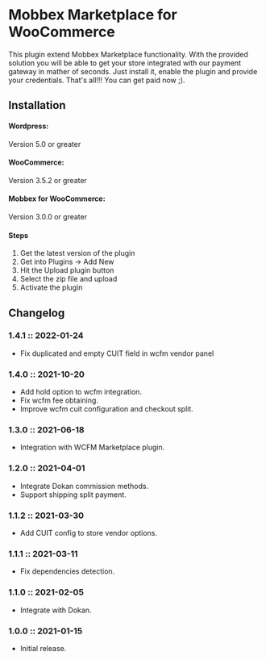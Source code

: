 # Mobbex Marketplace for WooCommerce

This plugin extend Mobbex Marketplace functionality. With the provided solution you will be able to get your store integrated with our payment gateway in mather of seconds. Just install it, enable the plugin and provide your credentials. That's all!!! You can get paid now ;).

## Installation

#### Wordpress:

Version 5.0 or greater

#### WooCommerce:

Version 3.5.2 or greater

#### Mobbex for WooCommerce:

Version 3.0.0 or greater

#### Steps

1) Get the latest version of the plugin
2) Get into Plugins -> Add New
3) Hit the Upload plugin button
4) Select the zip file and upload
5) Activate the plugin

## Changelog

### 1.4.1 :: 2022-01-24
- Fix duplicated and empty CUIT field in wcfm vendor panel

### 1.4.0 :: 2021-10-20
- Add hold option to wcfm integration.
- Fix wcfm fee obtaining.
- Improve wcfm cuit configuration and checkout split.

### 1.3.0 :: 2021-06-18
- Integration with WCFM Marketplace plugin.

### 1.2.0 :: 2021-04-01
- Integrate Dokan commission methods.
- Support shipping split payment.

### 1.1.2 :: 2021-03-30
- Add CUIT config to store vendor options.

### 1.1.1 :: 2021-03-11
- Fix dependencies detection.

### 1.1.0 :: 2021-02-05
- Integrate with Dokan.

### 1.0.0 :: 2021-01-15
- Initial release.
